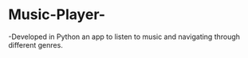# Music-Player-
-Developed in Python an app to listen to music and navigating through
different genres.

